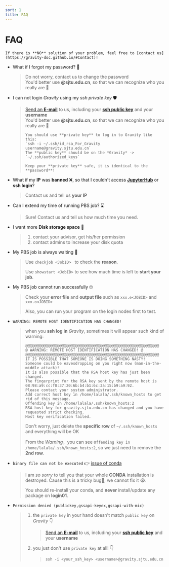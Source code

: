 ```yaml
---
sort: 1
title: FAQ
---
```


# FAQ

```note
If there is **NO** solution of your problem, feel free to [contact us](https://gravity-doc.github.io/#Contact)!
```

- What if I forgot my password? 🔐

  > Do not worry, contact us to change the password      
  > You'd better use **@sjtu.edu.cn**, so that we can recognize who you really are 👀

- I can not login *Gravity* using my *ssh private key* 🛡️

  > [Send an **E-mail**](mailto:gravity-hpc@sjtu.edu.cn) to us, including your [**ssh public key**](https://gravity-doc.github.io/Basic/Login.html#generate-ssh-keys) and your **username**   
  > You'd better use **@sjtu.edu.cn**, so that we can recognize who you really are 👀    
  >
  > ```tip
  > You should use **private key** to log in to Gravity like this:   
  > `ssh -i ~/.ssh/id_rsa_For_Gravity username@gravity.sjtu.edu.cn`    
  > The **public key** should be on the *Gravity* -> `~/.ssh/authorized_keys`   
  > 
  > Keep your **private key** safe, it is identical to the **password**!
  > ```

- What if my **IP** was **banned** ❌, so that I couldn't access **[JupyterHub](https://gravity.sjtu.edu.cn/)** or **ssh login**?

  > Contact us and tell us **your IP**

- Can I extend my time of running PBS job? ⌛

  > Sure! Contact us and tell us how much time you need.

- I want more **Disk storage space** 💾

  > 1. contact your advisor, get his/her permission
  > 2. contact admins to increase your disk quota

- My PBS job is always waiting 😤

  > Use `checkjob <JobID> ` to check the **reason**.     
  >
  > Use `showstart <JobID>` to see how much time is left to **start your job**.

- My PBS job cannot run successfully 🙄

  > Check your **error file** and **output file** such as `xxx.e<JOBID>` and `xxx.o<JOBID>`   
  >
  > Also, you can run your program on the login nodes first to test.

- `WARNING: REMOTE HOST IDENTIFICATION HAS CHANGED!`   

  > when you **ssh log in** *Gravity*, sometimes it will appear such kind of warning:
  >
  > ```
  > @@@@@@@@@@@@@@@@@@@@@@@@@@@@@@@@@@@@@@@@@@@@@@@@@@@@@@@@@@@
  > @ WARNING: REMOTE HOST IDENTIFICATION HAS CHANGED! @
  > @@@@@@@@@@@@@@@@@@@@@@@@@@@@@@@@@@@@@@@@@@@@@@@@@@@@@@@@@@@
  > IT IS POSSIBLE THAT SOMEONE IS DOING SOMETHING NASTY!
  > Someone could be eavesdropping on you right now (man-in-the-middle attack)!
  > It is also possible that the RSA host key has just been changed.
  > The fingerprint for the RSA key sent by the remote host is
  > 08:98:a9:cc:f8:37:20:6b:b4:b1:6c:3a:15:b9:a9:92.
  > Please contact your system administrator.
  > Add correct host key in /home/lalala/.ssh/known_hosts to get rid of this message.
  > Offending key in /home/lalala/.ssh/known_hosts:2
  > RSA host key for gravity.sjtu.edu.cn has changed and you have requested strict checking.
  > Host key verification failed.
  > ```
  >
  > Don't worry, just delete the **specific row** of `~/.ssh/known_hosts` and everything will be OK      
  >
  > From the *Warning*，you can see `Offending key in /home/lalala/.ssh/known_hosts:2`, so we just need to remove the **2nd row**.    

- `binary file can not be executed` 👉 [issue of conda](https://gravity-doc.github.io/MISC/Issues.html/#Conda)   

  > I am *so sorry* to tell you that your whole **CONDA** installation is destroyed. Cause this is a tricky bug🐛, we cannot fix it 😭.        
  >
  > You should re-install your conda, and **never** install/update any package on **login01**.

- `Permission denied (publickey,gssapi-keyex,gssapi-with-mic)`    

  > 1. the `private key` in your hand doesn't match `public key` on *Gravity* 👇   
  >
  >    > [Send an **E-mail**](mailto:gravity-hpc@sjtu.edu.cn) to us, including your [**ssh public key**](https://gravity-doc.github.io/Basic/Login.html#generate-ssh-keys) and your **username**
  >
  > 2. you just don't use `private key` at all! 👇    
  >
  >    >  `ssh -i <your_ssh_key> <username>@gravity.sjtu.edu.cn`    
